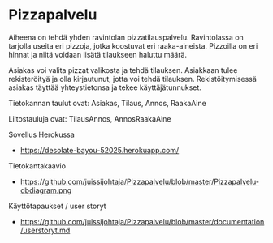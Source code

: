 # Pizzapalvelu

Aiheena on tehdä yhden ravintolan pizzatilauspalvelu. Ravintolassa on tarjolla useita eri pizzoja, jotka koostuvat eri raaka-aineista. Pizzoilla on eri hinnat ja niitä voidaan lisätä tilaukseen haluttu määrä.

Asiakas voi valita pizzat valikosta ja tehdä tilauksen. Asiakkaan tulee rekisteröityä ja olla kirjautunut, jotta voi tehdä tilauksen. Rekistöitymisessä asiakas täyttää yhteystietonsa ja tekee käyttäjätunnukset. 

Tietokannan taulut ovat: Asiakas, Tilaus, Annos, RaakaAine

Liitostauluja ovat: TilausAnnos, AnnosRaakaAine


Sovellus Herokussa
- https://desolate-bayou-52025.herokuapp.com/
 
Tietokantakaavio
- https://github.com/juissijohtaja/Pizzapalvelu/blob/master/Pizzapalvelu-dbdiagram.png

Käyttötapaukset / user storyt
- https://github.com/juissijohtaja/Pizzapalvelu/blob/master/documentation/userstoryt.md